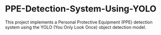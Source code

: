 # PPE-Detection-System-Using-YOLO
This project implements a Personal Protective Equipment (PPE) detection system using the YOLO (You Only Look Once) object detection model.
